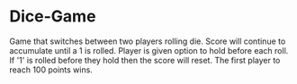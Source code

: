 # Dice-Game
 Game that switches between two players rolling die. Score will continue to
 accumulate until a 1 is rolled. Player is given option to hold before each
 roll. If '1' is rolled before they hold then the score will reset. The first
 player to reach 100 points wins.
